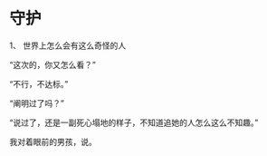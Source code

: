 # 守护
1、
世界上怎么会有这么奇怪的人

“这次的，你又怎么看？”

“不行，不达标。”

“阐明过了吗？”

“说过了，还是一副死心塌地的样子，不知道追她的人怎么这么不知趣。”

我对着眼前的男孩，说。


